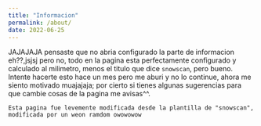 ```yaml
---
title: "Informacion"
permalink: /about/
date: 2022-06-25
---
```


  JAJAJAJA pensaste que no abria configurado la parte de informacion eh??,jsjsj pero no, todo en la pagina esta perfectamente configurado y calculado al milimetro, menos el titulo que dice ``snowscan``, pero bueno.
  Intente hacerte esto hace un mes pero me aburi y no lo continue, ahora me siento motivado muajajaja; por cierto si tienes algunas sugerencias para que cambie cosas de la pagina me avisas^^.

  ```
Esta pagina fue levemente modificada desde la plantilla de "snowscan", modificada por un weon ramdom owowowow

  ```

